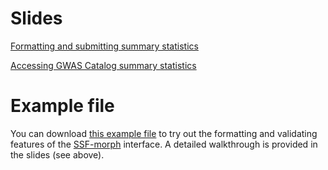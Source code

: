 # Slides

[Formatting and submitting summary statistics](slides/sollis-W19.2-submitting-gwas-catalog-sumstats.pdf)

[Accessing GWAS Catalog summary statistics](slides/sollis-W19.3-accessing-gwas-catalog-sumstats.pdf)

# Example file

You can download [this example file](eshg2024_example_sumstats.tsv) to try out the formatting and validating features of the [SSF-morph](https://ebispot.github.io/gwas-sumstats-tools-ssf-morph/) interface.
A detailed walkthrough is provided in the slides (see above).
